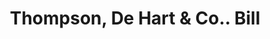 ---
doi: 10.7916/D8252WCT
date_other: '1880'
date_other_textual: 1880-1889
form: printed ephemera
genre:
- Invoices
name:
- Thompson, De Hart & Co.
object_in_context_url: https://biggert.cul.columbia.edu/items/view/ave_biggert_01348
subject_hierarchical_geographic:
- Portland, Oregon, United States
subject_name:
- Thompson, De Hart & Co.
title: Thompson, De Hart & Co.. Bill
sort_title: Thompson, De Hart & Co.. Bill
call_number: ave_biggert_01348
coordinates:
- 45.519999999999996,-122.68194444444445
pid: ave_biggert_01348
identifiers: ave_biggert_01348
thumbnail: https://derivativo-3.library.columbia.edu/iiif/2/ldpd:344710/full/!256,256/0/native.jpg
permalink: "/items/ave_biggert_01348/"
layout: iiif-image-page
---